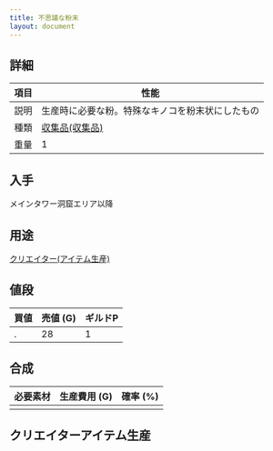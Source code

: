 ```yaml
---
title: 不思議な粉末
layout: document
---
```

## 詳細

|項目|性能|
|---|---|
|説明|生産時に必要な粉。特殊なキノコを粉末状にしたもの|
|種類|[収集品(収集品)](収集品(収集品))|
|重量|1|

## 入手

メインタワー洞窟エリア以降

## 用途

[クリエイター(アイテム生産)](クリエイター(アイテム生産))

## 値段

|買値|売値 (G)|ギルドP|
|---|---|---|
|.|28|1|

## 合成

|必要素材|生産費用 (G)|確率 (%)|
|---|---|---|
||||

## クリエイターアイテム生産
